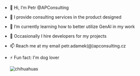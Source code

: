 - 👋 Hi, I’m Petr @APConsulting
- 👀 I provide consulting services in the product designed
- 🌱 I’m currently learning how to better utilize GenAI in my work 
- 💞️ Occasionally I hire developers for my projects 
- 📫 Reach me at my email petr.adamek(@)apconsulting.cz 
- ⚡ Fun fact: I'm dog lover
  
   ![chihuahuas](https://github.com/user-attachments/assets/7b8d0f4e-2468-471c-a31d-94d1f7842564)



<!---
PetrAPConsulting/PetrAPConsulting is a ✨ special ✨ repository because its `README.md` (this file) appears on your GitHub profile.
You can click the Preview link to take a look at your changes.
--->
